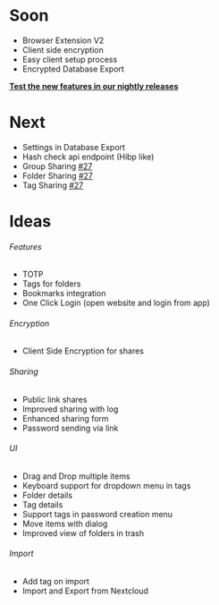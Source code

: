 # Soon
 - Browser Extension V2
 - Client side encryption
 - Easy client setup process
 - Encrypted Database Export

[**Test the new features in our nightly releases**](../Administrators/Use-Nightlies)

# Next
 - Settings in Database Export
 - Hash check api endpoint (Hibp like)
 - Group Sharing [#27](https://github.com/marius-wieschollek/passwords/issues/27)
 - Folder Sharing [#27](https://github.com/marius-wieschollek/passwords/issues/27)
 - Tag Sharing [#27](https://github.com/marius-wieschollek/passwords/issues/27)

# Ideas
###### Features
 - TOTP
 - Tags for folders
 - Bookmarks integration
 - One Click Login (open website and login from app)

###### Encryption
 - Client Side Encryption for shares

###### Sharing
 - Public link shares
 - Improved sharing with log
 - Enhanced sharing form
 - Password sending via link
   
###### UI
 - Drag and Drop multiple items
 - Keyboard support for dropdown menu in tags
 - Folder details
 - Tag details
 - Support tags in password creation menu
 - Move items with dialog
 - Improved view of folders in trash

###### Import
 - Add tag on import
 - Import and Export from Nextcloud